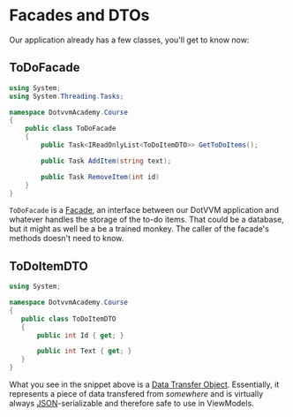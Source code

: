 ﻿# Facades and DTOs

Our application already has a few classes, you'll get to know now:

## ToDoFacade

```csharp
using System;
using System.Threading.Tasks;

namespace DotvvmAcademy.Course
{
    public class ToDoFacade
    {
        public Task<IReadOnlyList<ToDoItemDTO>> GetToDoItems();

        public Task AddItem(string text);

        public Task RemoveItem(int id)
    }
}
```

`ToDoFacade` is a [Facade], an interface between our DotVVM application and whatever handles the storage of the to-do items. That could be a database, but it might as well be a be a trained monkey. The caller of the facade's methods doesn't need to know.

## ToDoItemDTO

```csharp
using System;

namespace DotvvmAcademy.Course
{
   public class ToDoItemDTO
   {
       public int Id { get; }

       public int Text { get; }
   }
}
```

What you see in the snippet above is a [Data Transfer Object][dto]. Essentially, it represents a piece of data transfered from _somewhere_ and is virtually always [JSON]-serializable and therefore safe to use in ViewModels.


[facade]: https://en.wikipedia.org/wiki/Facade_pattern
[dto]: https://en.wikipedia.org/wiki/Data_transfer_object
[repeater]: https://www.dotvvm.com/docs/controls/builtin/Repeater
[json]: https://json.org/